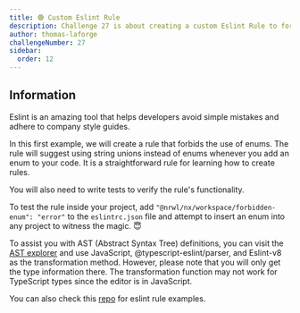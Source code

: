```yaml
---
title: 🟢 Custom Eslint Rule
description: Challenge 27 is about creating a custom Eslint Rule to forbid enums
author: thomas-laforge
challengeNumber: 27
sidebar:
  order: 12
---
```


## Information

Eslint is an amazing tool that helps developers avoid simple mistakes and adhere to company style guides.

In this first example, we will create a rule that forbids the use of enums. The rule will suggest using string unions instead of enums whenever you add an enum to your code. It is a straightforward rule for learning how to create rules.

You will also need to write tests to verify the rule's functionality.

To test the rule inside your project, add `"@nrwl/nx/workspace/forbidden-enum": "error"` to the `eslintrc.json` file and attempt to insert an enum into any project to witness the magic. 😇

To assist you with AST (Abstract Syntax Tree) definitions, you can visit the [AST explorer](https://astexplorer.net/) and use JavaScript, @typescript-eslint/parser, and Eslint-v8 as the transformation method. However, please note that you will only get the type information there. The transformation function may not work for TypeScript types since the editor is in JavaScript.

You can also check this [repo](https://github.com/typescript-eslint/typescript-eslint/tree/master/packages/eslint-plugin/src/rules) for eslint rule examples.
